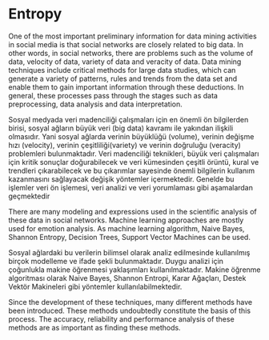 # Entropy

One of the most important preliminary information for data mining activities in social media is that social networks are closely related to big data. In other words, in social networks, there are problems such as the volume of data, velocity of data, variety of data and veracity of data. Data mining techniques include critical methods for large data studies, which can generate a variety of patterns, rules and trends from the data set and enable them to gain important information through these deductions. In general, these processes pass through the stages such as data preprocessing, data analysis and data interpretation.
 
Sosyal medyada veri madenciliği çalışmaları için en önemli ön bilgilerden birisi, sosyal ağların büyük veri (big data) kavramı ile yakından ilişkili olmasıdır. Yani sosyal ağlarda verinin büyüklüğü (volume), verinin değişme hızı (velocity), verinin çeşitliliği(variety) ve verinin doğruluğu (veracity) problemleri bulunmaktadır. Veri madenciliği teknikleri, büyük veri çalışmaları için kritik sonuçlar doğurabilecek ve veri kümesinden çeşitli örüntü, kural ve trendleri çıkarabilecek ve bu çıkarımlar sayesinde önemli bilgilerin kullanım kazanmasını sağlayacak değişik yöntemler içermektedir. Genelde bu işlemler veri ön işlemesi, veri analizi ve veri yorumlaması gibi aşamalardan geçmektedir
 
There are many modeling and expressions used in the scientific analysis of these data in social networks. Machine learning approaches are mostly used for emotion analysis. As machine learning algorithm, Naive Bayes, Shannon Entropy, Decision Trees, Support Vector Machines can be used.
 
Sosyal ağlardaki bu verilerin bilimsel olarak analiz edilmesinde kullanılmış birçok modelleme ve ifade şekli bulunmaktadır. Duygu analizi için çoğunlukla makine öğrenmesi yaklaşımları kullanılmaktadır. Makine öğrenme algoritması olarak Naive Bayes, Shannon Entropi, Karar Ağaçları, Destek Vektör Makineleri gibi yöntemler kullanılabilmektedir.
 
Since the development of these techniques, many different methods have been introduced. These methods undoubtedly constitute the basis of this process. The accuracy, reliability and performance analysis of these methods are as important as finding these methods.
